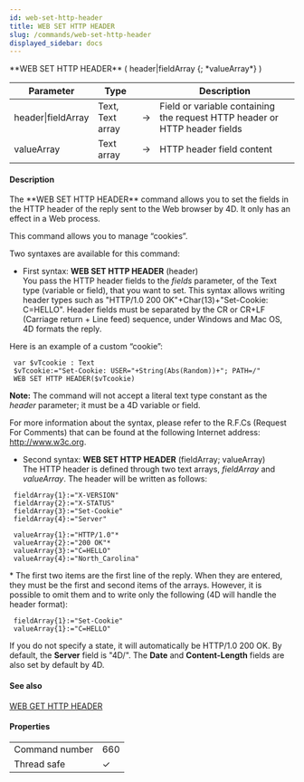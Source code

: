 ```yaml
---
id: web-set-http-header
title: WEB SET HTTP HEADER
slug: /commands/web-set-http-header
displayed_sidebar: docs
---
```


<!--REF #_command_.WEB SET HTTP HEADER.Syntax-->**WEB SET HTTP HEADER** ( header|fieldArray {; *valueArray*} )<!-- END REF-->
<!--REF #_command_.WEB SET HTTP HEADER.Params-->
| Parameter | Type |  | Description |
| --- | --- | --- | --- |
| header&#124;fieldArray | Text, Text array | &#8594;  | Field or variable containing the request HTTP header or HTTP header fields |
| valueArray | Text array | &#8594;  | HTTP header field content |

<!-- END REF-->

#### Description 

<!--REF #_command_.WEB SET HTTP HEADER.Summary-->The **WEB SET HTTP HEADER** command allows you to set the fields in the HTTP header of the reply sent to the Web browser by 4D.<!-- END REF--> It only has an effect in a Web process.   
This command allows you to manage “cookies”.

Two syntaxes are available for this command:

* First syntax: **WEB SET HTTP HEADER** (header)  
You pass the HTTP header fields to the *fields* parameter, of the Text type (variable or field), that you want to set. This syntax allows writing header types such as "HTTP/1.0 200 OK"+Char(13)+"Set-Cookie: C=HELLO". Header fields must be separated by the CR or CR+LF (Carriage return + Line feed) sequence, under Windows and Mac OS, 4D formats the reply.

Here is an example of a custom “cookie”:

```4d
 var $vTcookie : Text
 $vTcookie:="Set-Cookie: USER="+String(Abs(Random))+"; PATH=/"
 WEB SET HTTP HEADER($vTcookie)
```

**Note:** The command will not accept a literal text type constant as the *header* parameter; it must be a 4D variable or field.

For more information about the syntax, please refer to the R.F.Cs (Request For Comments) that can be found at the following Internet address: <http://www.w3c.org>.

* Second syntax: **WEB SET HTTP HEADER** (fieldArray; valueArray)  
The HTTP header is defined through two text arrays, *fieldArray* and *valueArray*. The header will be written as follows:

```4d
 fieldArray{1}:="X-VERSION"
 fieldArray{2}:="X-STATUS"
 fieldArray{3}:="Set-Cookie"
 fieldArray{4}:="Server"
 
 valueArray{1}:="HTTP/1.0"*
 valueArray{2}:="200 OK"*
 valueArray{3}:="C=HELLO"
 valueArray{4}:="North_Carolina"
```

\* The first two items are the first line of the reply. When they are entered, they must be the first and second items of the arrays. However, it is possible to omit them and to write only the following (4D will handle the header format):

```4d
 fieldArray{1}:="Set-Cookie"
 valueArray{1}:="C=HELLO"
```

If you do not specify a state, it will automatically be HTTP/1.0 200 OK. By default, the **Server** field is "4D/<version>". The **Date** and **Content-Length** fields are also set by default by 4D. 

#### See also 

[WEB GET HTTP HEADER](web-get-http-header.md)  

#### Properties

|  |  |
| --- | --- |
| Command number | 660 |
| Thread safe | &check; |


